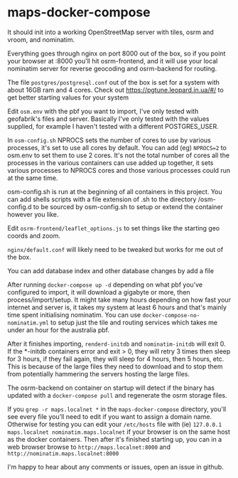 # maps-docker-compose

It should init into a working OpenStreetMap server with tiles, osrm and vroom, and nominatim.

Everything goes through nginx on port 8000 out of the box,
so if you point your browser at :8000 you'll hit osrm-frontend,
and it will use your local nominatim server for reverse geocoding
and osrm-backend for routing.

The file `postgres/postgresql.conf` out of the box is set for a system with about 16GB 
ram and 4 cores. Check out https://pgtune.leopard.in.ua/#/ to get better starting values 
for your system

Edit `osm.env` with the pbf you want to import, I've only tested with geofabrik's files
and server. Basically I've only tested with the values supplied, for example I haven't 
tested with a different POSTGRES_USER.

In `osm-config.sh` NPROCS sets the number of cores to use by various processes, 
it's set to use all cores by default. You can add (eg) `NPROCS=2` to osm.env to 
set them to use 2 cores. It's not the total number of cores all the processes in the
various containers can use added up together, it sets various processes to NPROCS
cores and those various processes could run at the same time.

osm-config.sh is run at the beginning of all containers in this project. You can
add shells scripts with a file extension of .sh to the directory /osm-config.d 
to be sourced by osm-config.sh to setup or extend the container however you like. 

Edit `osrm-frontend/leaflet_options.js` to set things like the starting geo coords and zoom.  

`nginx/default.conf` will likely need to be tweaked but works for me out of the box.

You can add database index and other database changes by add a file 

After running `docker-compose up -d` depending on what pbf you've configured to import,
it will download a gigabyte or more, then process/import/setup. It might take many hours
depending on how fast your internet and server is, it takes my system at least 6 hours and
that's mainly time spent initialising nominatim. You can use `docker-compose-no-nominatim.yml`
to setup just the tile and routing services which takes me under an hour for the australia pbf.
 
After it finishes importing, `renderd-initdb` and `nominatim-initdb` will exit 0. 
If the *-initdb containers error and exit > 0, they will retry 3 times then sleep for 
3 hours, if they fail again, they will sleep for 4 hours, then 5 hours, etc. 
This is because of the large files they need to download and to stop them from 
potentially hammering the servers hosting the large files.
 
The osrm-backend on container on startup will detect if the binary has updated with a 
`docker-compose pull` and regenerate the osrm storage files.

If you `grep -r maps.localnet *` in the `maps-docker-compose` directory, you'll see every file 
you'll need to edit if you want to assign a domain name. Otherwise for testing you can edit
your `/etc/hosts` file with (ie) `127.0.0.1 maps.localnet nominatim.maps.localnet` if your browser
is on the same host as the docker containers. Then after it's finished starting up, you can in a 
web browser browse to `http://maps.localnet:8000` and `http://nominatim.maps.localnet:8000`

I'm happy to hear about any comments or issues, open an issue in github.
